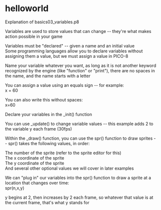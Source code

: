 # helloworld
Explanation of basics03_variables.p8

Variables are used to store values that can change -- they're what makes action possible in your game  

Variables must be "declared" -- given a name and an initial value  
Some programming languages allow you to declare variables without assigning them a value, but we must assign a value in PICO-8  

Name your variable whatever you want, as long as it is not another keyword recognized by the engine (like "function" or "print"), there are no spaces in the name, and the name starts with a letter  

You can assign a value using an equals sign -- for example:  
x = 60  

You can also write this without spaces:  
x=60  

Declare your variables in the _init() function  

You can use _update() to change variable values -- this example adds 2 to the variable y each frame (30fps)  

Within the _draw() function, you can use the spr() function to draw sprites -- spr() takes the following values, in order:  

The number of the sprite (refer to the sprite editor for this)  
The x coordinate of the sprite  
The y coordinate of the sprite  
And several other optional values we will cover in later examples  

We can "plug in" our variables into the spr() function to draw a sprite at a location that changes over time:  
spr(n,x,y)  

y begins at 2, then increases by 2 each frame, so whatever that value is at the current frame, that's what y stands for  

